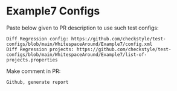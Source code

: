 # Example7 Configs
Paste below given to PR description to use such test configs:
```
Diff Regression config: https://github.com/checkstyle/test-configs/blob/main/WhitespaceAround/Example7/config.xml
Diff Regression projects: https://github.com/checkstyle/test-configs/blob/main/WhitespaceAround/Example7/list-of-projects.properties
```
Make comment in PR:
```
Github, generate report
```
